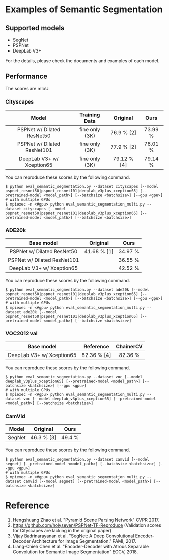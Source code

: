 # Examples of Semantic Segmentation


## Supported models
- SegNet
- PSPNet
- DeepLab V3+

For the details, please check the documents and examples of each model.

## Performance

The scores are mIoU.

### Cityscapes

| Model | Training Data | Original | Ours  |
|:-:|:-:|:-:|:-:|
| PSPNet w/ Dilated ResNet50 | fine only (3K) | 76.9 % [2] |  73.99 % |
| PSPNet w/ Dilated ResNet101 | fine only (3K) |  77.9 % [2] | 76.01 % |
| DeepLab V3+ w/ Xception65 | fine only (3K) |  79.12 % [4] | 79.14 % |

You can reproduce these scores by the following command.

```
$ python eval_semantic_segmentation.py --dataset cityscapes [--model pspnet_resnet50|pspnet_resnet101|deeplab_v3plus_xception65] [--pretrained-model <model_path>] [--batchsize <batchsize>] [--gpu <gpu>]
# with multiple GPUs
$ mpiexec -n <#gpu> python eval_semantic_segmentation_multi.py --dataset cityscapes [--model pspnet_resnet50|pspnet_resnet101|deeplab_v3plus_xception65] [--pretrained-model <model_path>] [--batchsize <batchsize>]
```

### ADE20k

| Base model |  Original | Ours |
|:-:|:-:|:-:|
| PSPNet w/ Dilated ResNet50 | 41.68 % [1] |  34.97 % |
| PSPNet w/ Dilated ResNet101 |  | 36.55 % |
| DeepLab V3+ w/ Xception65 |  | 42.52 % |

You can reproduce these scores by the following command.

```
$ python eval_semantic_segmentation.py --dataset ade20k [--model pspnet_resnet50|pspnet_resnet101|deeplab_v3plus_xception65] [--pretrained-model <model_path>] [--batchsize <batchsize>] [--gpu <gpu>]
# with multiple GPUs
$ mpiexec -n <#gpu> python eval_semantic_segmentation_multi.py --dataset ade20k [--model pspnet_resnet50|pspnet_resnet101|deeplab_v3plus_xception65] [--pretrained-model <model_path>] [--batchsize <batchsize>]
```

### VOC2012 val

| Base model |  Reference | ChainerCV |
|:-:|:-:|:-:|
| DeepLab V3+ w/ Xception65 | 82.36 % [4] | 82.36 % |

You can reproduce these scores by the following command.

```
$ python eval_semantic_segmentation.py --dataset voc [--model deeplab_v3plus_xception65] [--pretrained-model <model_path>] [--batchsize <batchsize>] [--gpu <gpu>]
# with multiple GPUs
$ mpiexec -n <#gpu> python eval_semantic_segmentation_multi.py --dataset voc [--model deeplab_v3plus_xception65] [--pretrained-model <model_path>] [--batchsize <batchsize>]
```

### CamVid

| Model | Original | Ours |
|:-:|:-:|:-:|
| SegNet | 46.3 % [3] | 49.4 % |

You can reproduce these scores by the following command.

```
$ python eval_semantic_segmentation.py --dataset camvid [--model segnet] [--pretrained-model <model_path>] [--batchsize <batchsize>] [--gpu <gpu>]
# with multiple GPUs
$ mpiexec -n <#gpu> python eval_semantic_segmentation_multi.py --dataset camvid [--model segnet] [--pretrained-model <model_path>] [--batchsize <batchsize>]
```


# Reference

1. Hengshuang Zhao et al. "Pyramid Scene Parsing Network" CVPR 2017.
2. https://github.com/holyseven/PSPNet-TF-Reproduce (Validation scores for Cityscapes are lacking in the original paper)
3. Vijay Badrinarayanan et al. "SegNet: A Deep Convolutional Encoder-Decoder Architecture for Image Segmentation." PAMI, 2017.
4. Liang-Chieh Chen et al. "Encoder-Decoder with Atrous Separable Convolution for Semantic Image Segmentation" ECCV, 2018.
